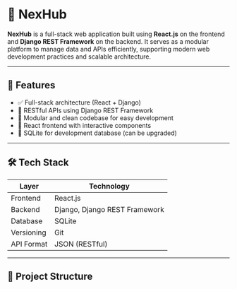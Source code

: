 # 🚀 NexHub

**NexHub** is a full-stack web application built using **React.js** on the frontend and **Django REST Framework** on the backend. It serves as a modular platform to manage data and APIs efficiently, supporting modern web development practices and scalable architecture.

---

## 📌 Features

- ✅ Full-stack architecture (React + Django)
- 📡 RESTful APIs using Django REST Framework
- 🧩 Modular and clean codebase for easy development
- 🎨 React frontend with interactive components
- 💾 SQLite for development database (can be upgraded)

---

## 🛠️ Tech Stack

| Layer       | Technology              |
|-------------|--------------------------|
| Frontend    | React.js                 |
| Backend     | Django, Django REST Framework |
| Database    | SQLite                   |
| Versioning  | Git                      |
| API Format  | JSON (RESTful)           |

---

## 🚦 Project Structure

